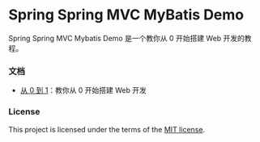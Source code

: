 # Spring Spring MVC MyBatis Demo

Spring Spring MVC Mybatis Demo 是一个教你从 0 开始搭建 Web 开发的教程。
 
### 文档
  * [从 0 到 1](https://github.com/SkyCo/spring-springmvc-mybatis-demo/blob/master/UserGuide.md)：教你从 0 开始搭建 Web 开发
  
### License

This project is licensed under the terms of the [MIT license](LICENSE).
